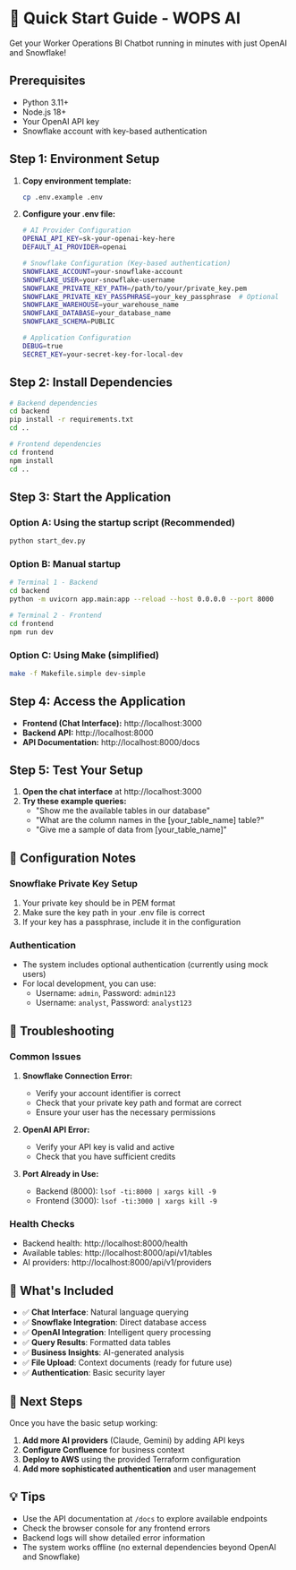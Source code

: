 # 🚀 Quick Start Guide - WOPS AI

Get your Worker Operations BI Chatbot running in minutes with just OpenAI and Snowflake!

## Prerequisites

- Python 3.11+
- Node.js 18+
- Your OpenAI API key
- Snowflake account with key-based authentication

## Step 1: Environment Setup

1. **Copy environment template:**
   ```bash
   cp .env.example .env
   ```

2. **Configure your .env file:**
   ```bash
   # AI Provider Configuration
   OPENAI_API_KEY=sk-your-openai-key-here
   DEFAULT_AI_PROVIDER=openai

   # Snowflake Configuration (Key-based authentication)
   SNOWFLAKE_ACCOUNT=your-snowflake-account
   SNOWFLAKE_USER=your-snowflake-username
   SNOWFLAKE_PRIVATE_KEY_PATH=/path/to/your/private_key.pem
   SNOWFLAKE_PRIVATE_KEY_PASSPHRASE=your_key_passphrase  # Optional
   SNOWFLAKE_WAREHOUSE=your_warehouse_name
   SNOWFLAKE_DATABASE=your_database_name
   SNOWFLAKE_SCHEMA=PUBLIC

   # Application Configuration
   DEBUG=true
   SECRET_KEY=your-secret-key-for-local-dev
   ```

## Step 2: Install Dependencies

```bash
# Backend dependencies
cd backend
pip install -r requirements.txt
cd ..

# Frontend dependencies
cd frontend
npm install
cd ..
```

## Step 3: Start the Application

### Option A: Using the startup script (Recommended)
```bash
python start_dev.py
```

### Option B: Manual startup
```bash
# Terminal 1 - Backend
cd backend
python -m uvicorn app.main:app --reload --host 0.0.0.0 --port 8000

# Terminal 2 - Frontend
cd frontend
npm run dev
```

### Option C: Using Make (simplified)
```bash
make -f Makefile.simple dev-simple
```

## Step 4: Access the Application

- **Frontend (Chat Interface):** http://localhost:3000
- **Backend API:** http://localhost:8000
- **API Documentation:** http://localhost:8000/docs

## Step 5: Test Your Setup

1. **Open the chat interface** at http://localhost:3000
2. **Try these example queries:**
   - "Show me the available tables in our database"
   - "What are the column names in the [your_table_name] table?"
   - "Give me a sample of data from [your_table_name]"

## 🔧 Configuration Notes

### Snowflake Private Key Setup
1. Your private key should be in PEM format
2. Make sure the key path in your .env file is correct
3. If your key has a passphrase, include it in the configuration

### Authentication
- The system includes optional authentication (currently using mock users)
- For local development, you can use:
  - Username: `admin`, Password: `admin123`
  - Username: `analyst`, Password: `analyst123`

## 🚨 Troubleshooting

### Common Issues

1. **Snowflake Connection Error:**
   - Verify your account identifier is correct
   - Check that your private key path and format are correct
   - Ensure your user has the necessary permissions

2. **OpenAI API Error:**
   - Verify your API key is valid and active
   - Check that you have sufficient credits

3. **Port Already in Use:**
   - Backend (8000): `lsof -ti:8000 | xargs kill -9`
   - Frontend (3000): `lsof -ti:3000 | xargs kill -9`

### Health Checks
- Backend health: http://localhost:8000/health
- Available tables: http://localhost:8000/api/v1/tables
- AI providers: http://localhost:8000/api/v1/providers

## 🎯 What's Included

- ✅ **Chat Interface**: Natural language querying
- ✅ **Snowflake Integration**: Direct database access
- ✅ **OpenAI Integration**: Intelligent query processing
- ✅ **Query Results**: Formatted data tables
- ✅ **Business Insights**: AI-generated analysis
- ✅ **File Upload**: Context documents (ready for future use)
- ✅ **Authentication**: Basic security layer

## 🔮 Next Steps

Once you have the basic setup working:

1. **Add more AI providers** (Claude, Gemini) by adding API keys
2. **Configure Confluence** for business context
3. **Deploy to AWS** using the provided Terraform configuration
4. **Add more sophisticated authentication** and user management

## 💡 Tips

- Use the API documentation at `/docs` to explore available endpoints
- Check the browser console for any frontend errors
- Backend logs will show detailed error information
- The system works offline (no external dependencies beyond OpenAI and Snowflake)